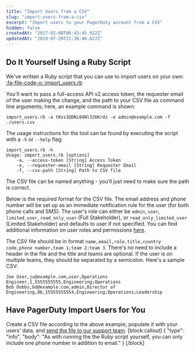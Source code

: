 ```yaml
---
title: "Import Users from a CSV"
slug: "import-users-from-a-csv"
excerpt: "Import users to your PagerDuty account from a CSV"
hidden: false
createdAt: "2017-02-08T06:43:45.922Z"
updatedAt: "2019-07-29T21:36:48.627Z"
---
```

## Do It Yourself Using a Ruby Script
We've written a Ruby script that you can use to import users on your own: [:fa-file-code-o: import_users.rb](https://github.com/PagerDuty/public-support-scripts/blob/master/import_users/import_users.rb)

You'll want to pass a full-access API v2 access token, the requester email of the user making the change, and the path to your CSV file as command line arguments; here, an example command is shown:

```
import_users.rb -a tKvs3QDNi84Nl326Krdz -e admin@example.com -f ./users.csv
```

The usage instructions for the tool can be found by executing the script with a `-h` or `--help` flag:

```
import_users.rb -h
Usage: import_users.rb [options]
    -a, --access-token [String] Access Token
    -e, --requester-email [String] Requester Email
    -f, --csv-path [String] Path to CSV file
```

The CSV file can be named anything - you'll just need to make sure the path is correct.

Below is the required format for the CSV file. The email address and phone number will be set up as an immediate notification rule for the user (for both phone calls and SMS). The user's role can either be `admin`, `user`, `limited_user`, `read_only_user` (Full Stakeholder), or `read_only_limited_user` (Limited Stakeholder) and defaults to user if not specified. You can find additional information on user roles and permissions [here](https://support.pagerduty.com/docs/user-roles).

The CSV file should be in format `name,email,role,title,country code,phone number,team 1;team 2;team 3`. There's no need to include a header in the file and the title and teams are optional. If the user is on multiple teams, they should be separated by a semicolon. Here's a sample CSV:

```
Joe User,ju@example.com,user,Operations Engineer,1,5555555555,Engineering;Operations 
Bob Dobbs,bd@example.com,admin,Director of Engineering,86,15555555554,Engineering;Operations;Leadership
```

## Have PagerDuty Import Users for You

Create a CSV file according to the above example, populate it with your users' data, and [send the file to our support team](mailto:support@pagerduty.com).
[block:callout]
{
  "type": "info",
  "body": "As with running the the Ruby script yourself, you can only include one phone number in addition to email."
}
[/block]